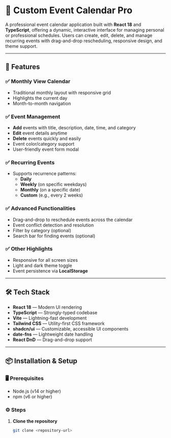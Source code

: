 # 📅 Custom Event Calendar Pro

A professional event calendar application built with **React 18** and **TypeScript**, offering a dynamic, interactive interface for managing personal or professional schedules. Users can create, edit, delete, and manage recurring events with drag-and-drop rescheduling, responsive design, and theme support.

---

## 🚀 Features

### ✅ Monthly View Calendar
- Traditional monthly layout with responsive grid
- Highlights the current day
- Month-to-month navigation

### ✅ Event Management
- **Add** events with title, description, date, time, and category
- **Edit** event details anytime
- **Delete** events quickly and easily
- Event color/category support
- User-friendly event form modal

### ✅ Recurring Events
- Supports recurrence patterns:
  - **Daily**
  - **Weekly** (on specific weekdays)
  - **Monthly** (on a specific date)
  - **Custom** (e.g., every 2 weeks)

### ✅ Advanced Functionalities
- Drag-and-drop to reschedule events across the calendar
- Event conflict detection and resolution
- Filter by category (optional)
- Search bar for finding events (optional)

### ✅ Other Highlights
- Responsive for all screen sizes
- Light and dark theme toggle
- Event persistence via **LocalStorage**

---

## 🛠️ Tech Stack

- **React 18** — Modern UI rendering
- **TypeScript** — Strongly-typed codebase
- **Vite** — Lightning-fast development
- **Tailwind CSS** — Utility-first CSS framework
- **shadcn/ui** — Customizable, accessible UI components
- **date-fns** — Lightweight date handling
- **React DnD** — Drag-and-drop support

---

## 📦 Installation & Setup

### 🖥 Prerequisites
- Node.js (v14 or higher)
- npm (v6 or higher)

### ⚙️ Steps

1. **Clone the repository**  
   ```bash
   git clone <repository-url>
